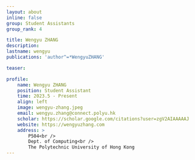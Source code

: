 ```yaml
---
layout: about
inline: false
group: Student Assistants
group_rank: 4

title: Wengyu ZHANG
description: 
lastname: wengyu
publications: 'author^=*WengyuZHANG'

teaser: 

profile:
    name: Wengyu ZHANG
    position: Student Assistant
    time: 2023.5 - Present
    align: left
    image: wengyu-zhang.jpeg
    email: wengyu.zhang@connect.polyu.hk
    scholar: https://scholar.google.com/citations?user=zgV2AIAAAAAJ
    website: https://wengyuzhang.com
    address: >
        P504<br />
        Dept. of Computing<br />
        The Polytechnic University of Hong Kong
---
```


<!-- # Student Assistants

**Wengyu ZHANG**

Student Assistant, Undergraduate Student, Department of Computing, The Hong Kong Polytechnic University

[Homepage](https://wengyuzhang.com)
[Google Scholar](https://scholar.google.com/citations?user=zgV2AIAAAAAJ)
[wengyu.zhang@connect.polyu.hk](mailto:wengyu.zhang@connect.polyu.hk) -->